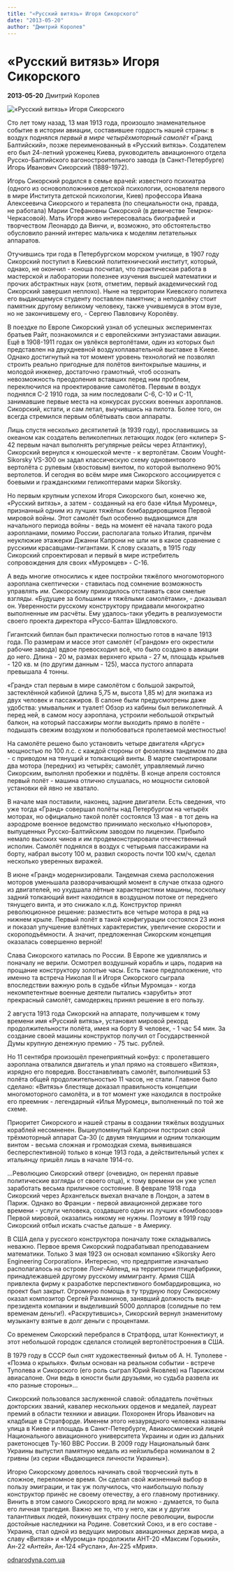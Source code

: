 ```yaml
---
title: "«Русский витязь» Игоря Сикорского"
date: "2013-05-20"
author: "Дмитрий Королев"
---
```


# «Русский витязь» Игоря Сикорского

**2013-05-20** Дмитрий Королев

![«Русский витязь» Игоря Сикорского](http://odnarodyna.com.ua/sites/default/files/styles/500x375-maintaining-aspect-ratio/public/images/samol.png)

Сто лет тому назад, 13 мая 1913 года, произошло знаменательное событие в истории авиации, составившее гордость нашей страны: в воздух поднялся *первый в мире четырёхмоторный самолёт* «Гранд Балтийский», позже переименованный в «Русский витязь». Создателем его был 24-летний уроженец Киева, руководитель авиационного отдела Русско-Балтийского вагоностроительного завода (в Санкт-Петербурге) Игорь Иванович Сикорский (1889-1972).

Игорь Сикорский родился в семье врачей: известного психиатра (одного из основоположников детской психологии, основателя первого в мире Института детской психологии, Киев) профессора Ивана Алексеевича Сикорского и терапевта (по специальности она, правда, не работала) Марии Стефановны Сикорской (в девичестве Темрюк-Черкасовой). Мать Игоря живо интересовалась биографией и творчеством Леонардо да Винчи, и, возможно, это обстоятельство обусловило ранний интерес мальчика к моделям летательных аппаратов.

Отучившись три года в Петербургском морском училище, в 1907 году Сикорский поступил в Киевский политехнический институт, который, однако, не окончил - юноша посчитал, что практическая работа в мастерской и лаборатории полезнее изучения высшей математики и прочих абстрактных наук (хотя, отметим, первый академический год Сикорский завершил неплохо). Ныне на территории Киевского политеха его выдающемуся студенту поставлен памятник; а неподалёку стоит памятник другому великому человеку, также учившемуся в этом вузе, но не закончившему его, - Сергею Павловичу Королёву.

В поездке по Европе Сикорский узнал об успешных экспериментах братьев Райт, познакомился и с европейскими энтузиастами авиации. Ещё в 1908-1911 годах он увлёкся вертолётами, один из которых был представлен на двухдневной воздухоплавательной выставке в Киеве. Однако достигнутый на тот момент уровень технологий не позволял строить реально пригодные для полётов винтокрылые машины, и молодой инженер, достаточно грамотный, чтоб осознать невозможность преодоления вставших перед ним проблем, переключился на проектирование самолётов. Первым в воздух поднялся С-2 1910 года, за ним последовали С-6, С-10 и С-11, занимавшие первые места на конкурсах русских военных аэропланов. Сикорский, кстати, и сам летал, выучившись на пилота. Более того, он всегда стремился первым облётывать свои аппараты.

Лишь спустя несколько десятилетий (в 1939 году), прославившись за океаном как создатель великолепных летающих лодок (его «клипер» S-42 первым начал выполнять регулярные рейсы через Атлантику), Сикорский вернулся к юношеской мечте - к вертолётам. Своим Vought-Sikorsky VS-300 он задал классическую схему одновинтового вертолёта с рулевым (хвостовым) винтом, по которой выполнено 90% вертолетов. И сегодня во всём мире имя Сикорского ассоциируется с боевыми и гражданскими геликоптерами марки Sikorsky.

Но первым крупным успехом Игоря Сикорского был, конечно же, «Русский витязь», а затем - созданный на его базе «Илья Муромец», признанный одним из лучших тяжёлых бомбардировщиков Первой мировой войны. Этот самолёт был особенно выдающимся для начального периода войны - ведь на момент её начала такого рода аэропланами, помимо России, располагала только Италия, причём неуклюжие этажерки Джанни Капрони не шли ни в какое сравнение с русскими красавцами-гигантами. К слову сказать, в 1915 году Сикорский спроектировал и первый в мире истребитель сопровождения для своих «Муромцев» - С-16.

А ведь многие относились к идее постройки тяжёлого многомоторного аэроплана скептически - ставилась под сомнение возможность управлять им. Сикорскому приходилось отстаивать свои смелые взгляды. «Будущее за большими и тяжёлыми самолётами», - доказывал он. Уверенности русскому конструктору придавали многократно выполненные им расчёты. Ему удалось-таки убедить в реализуемости своего проекта директора «Руссо-Балта» Шидловского.

Гигантский биплан был практически полностью готов в начале 1913 года. По размерам и массе этот самолёт («Грандом» его окрестили рабочие завода) вдвое превосходил всё, что было создано в авиации до него. Длина - 20 м, размах верхнего крыла - 27 м, площадь крыльев - 120 кв. м (по другим данным - 125), масса пустого аппарата превышала 4 тонны.

«Гранд» стал первым в мире самолётом с большой закрытой, застеклённой кабиной (длина 5,75 м, высота 1,85 м) для экипажа из двух человек и пассажиров. В салоне были предусмотрены даже удобства: умывальник и туалет! Обзор из кабины был великолепный. А перед ней, в самом носу аэроплана, устроили небольшой открытый балкон, на который пассажиры могли выходить прямо в полёте - подышать свежим воздухом и полюбоваться пролетаемой местностью!

На самолёте решено было установить четыре двигателя «Аргус» мощностью по 100 л.с. с каждой стороны от фюзеляжа тандемом по два - с приводом на тянущий и толкающий винты. В марте смонтировали два мотора (передних) из четырёх; самолёт, управляемый лично Сикорским, выполнял пробежки и подлёты. В конце апреля состоялся первый полёт - машина отлично слушалась, но мощности силовой установки ей явно не хватало.

В начале мая поставили, наконец, задние двигатели. Есть сведения, что уже тогда «Гранд» совершал полёты над Петербургом на четырёх моторах, но официально такой полёт состоялся 13 мая - в тот день на аэродроме военное ведомство принимало несколько «Ньюпоров», выпущенных Русско-Балтийским заводом по лицензии. Прибыло немало высоких чинов и им продемонстрировали отечественный исполин. Самолёт поднялся в воздух с четырьмя пассажирами на борту, набрал высоту 100 м, развил скорость почти 100 км/ч, сделал несколько уверенных виражей.

В июне «Гранд» модернизировали. Тандемная схема расположения моторов уменьшала разворачивающий момент в случае отказа одного из двигателей, но ухудшала лётные характеристики машины, поскольку задний толкающий винт находился в воздушном потоке от переднего тянущего винта, и это снижало к.п.д. Конструктор принял революционное решение: разместить все четыре мотора в ряд на нижнем крыле. Первый полёт в такой конфигурации состоялся 23 июня и показал улучшение взлётных характеристик, увеличение скорости и скороподъёмности. А значит, предложенная Сикорским концепция оказалась совершенно верной!

Слава Сикорского катилась по России. В Европе же удивлялись и поначалу не верили. Осмотрел воздушный корабль и царь, подарив на прощание конструктору золотые часы. Есть такое предположение, что именно та встреча Николая II и Игоря Сикорского сыграла впоследствии важную роль в судьбе «Ильи Муромца» - когда некомпетентные военные деятели пытались «зарубить» этот прекрасный самолёт, самодержец принял решение в его пользу.

2 августа 1913 года Сикорский на аппарате, получившем к тому времени имя «Русский витязь», установил мировой рекорд продолжительности полёта, имея на борту 8 человек, - 1 час 54 мин. За создание своей машины конструктор получил от Государственной Думы крупную денежную премию - 75 тыс. рублей.

Но 11 сентября произошёл пренеприятный конфуз: с пролетавшего аэроплана отвалился двигатель и упал прямо на стоявшего «Витязя», изрядно его повредив. Восстанавливать самолёт, выполнивший 53 полёта общей продолжительностью 11 часов, не стали. Главное было сделано: «Витязь» блестяще доказал правильность концепции многомоторного самолёта, и в тот момент уже находился в постройке его преемник - легендарный «Илья Муромец», выполненный по той же схеме.

Приоритет Сикорского и нашей страны в создании тяжёлых воздушных кораблей несомненен. Вышеупомянутый Капрони построил свой трёхмоторный аппарат Са-30 (с двумя тянущими и одним толкающим винтом - весьма сложная и громоздкая схема, выявившаяся бесперспективной) только в конце 1913 года, а действительный успех к итальянцу пришёл лишь в начале 1914-го.

...Революцию Сикорский отверг (очевидно, он перенял правые политические взгляды от своего отца), к тому времени он уже успел заработать весьма приличное состояние. В феврале 1918 года Сикорский через Архангельск выехал вначале в Лондон, а затем в Париж. Однако во Франции - первой авиационной державе того времени - услуги человека, создавшего один из лучших «бомбовозов» Первой мировой, оказались никому не нужны. Поэтому в 1919 году Сикорский отбыл искать счастье дальше - в Америку.

В США дела у русского конструктора поначалу тоже складывались неважно. Первое время Сикорский подрабатывал преподаванием математики. Только 3 мая 1923 он основал компанию «Sikorsky Aero Engineering Corporation». Интересно, что предприятие изначально располагалось на острове Лонг-Айленд, на территории птицефабрики, принадлежавшей другому русскому иммигранту. Армия США привлекла фирму к разработке перспективного бомбардировщика, но проект был закрыт. Огромную помощь в ту трудную пору Сикорскому оказал композитор Сергей Рахманинов, занявший должность вице-президента компании и выделивший 5000 долларов (солидные по тем временам деньги!). «Раскрутившись», Сикорский вернул знаменитому музыканту взятые в долг деньги с процентами.

Со временем Сикорский перебрался в Стратфорд, штат Коннектикут, и этот небольшой городок сделался столицей вертолётостроения в США.

В 1979 году в СССР был снят художественный фильм об А. Н. Туполеве - «Поэма о крыльях». Фильм основан на реальном событии - встрече Туполева и Сикорского (его роль сыграл Юрий Яковлев) на Парижском авиасалоне. Они ведь в юности были друзьями, но судьба развела их «по разные стороны»...

Сикорский пользовался заслуженной славой: обладатель почётных докторских званий, кавалер нескольких орденов и медалей, лауреат премий в области техники и авиации. Похоронен Игорь Иванович на кладбище в Стратфорде. Именем этого незаурядного человека названы улица в Киеве и площадь в Санкт-Петербурге, Авиакосмический лицей Национального авиационного университета Украины и один из дальних ракетоносцев Ту-160 ВВС России. В 2009 году Национальный банк Украины выпустил памятную медаль из нейзильбера номиналом в 2 гривны (из серии «Выдающиеся личности Украины»).

Игорю Сикорскому довелось начинать свой творческий путь в сложное, переломное время. Он сделал свой жизненный выбор в пользу эмиграции, и так уж получилось, что наибольшую пользу конструктор принёс не своему отечеству, а его главному противнику. Винить в этом самого Сикорского вряд ли можно - думается, то была его личная трагедия. Важно же то, что у него, как и у других талантливых людей, покинувших страну после революции, выросли достойные наследники на Родине. Советский Союз, и в его составе - Украина, стал одной из ведущих мировых авиационных держав мира, а славу «Витязя» и «Муромца» продолжили АНТ-20 «Максим Горький», Ан-22 «Антей», Ан-124 «Руслан», Ан-225 «Мрия».

[odnarodyna.com.ua](http://odnarodyna.com.ua/node/13641)